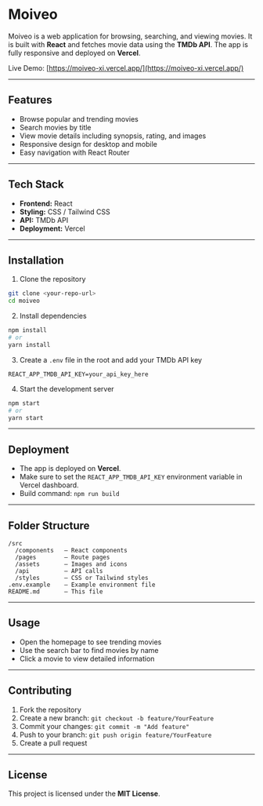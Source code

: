 # Moiveo

Moiveo is a web application for browsing, searching, and viewing movies. It is built with **React** and fetches movie data using the **TMDb API**. The app is fully responsive and deployed on **Vercel**.

Live Demo: [https://moiveo-xi.vercel.app/](https://moiveo-xi.vercel.app/)

---

## Features

- Browse popular and trending movies
- Search movies by title
- View movie details including synopsis, rating, and images
- Responsive design for desktop and mobile
- Easy navigation with React Router

---

## Tech Stack

- **Frontend:** React
- **Styling:** CSS / Tailwind CSS
- **API:** TMDb API
- **Deployment:** Vercel

---

## Installation

1. Clone the repository
```bash
git clone <your-repo-url>
cd moiveo
```

2. Install dependencies
```bash
npm install
# or
yarn install
```

3. Create a `.env` file in the root and add your TMDb API key
```
REACT_APP_TMDB_API_KEY=your_api_key_here
```

4. Start the development server
```bash
npm start
# or
yarn start
```

---

## Deployment

- The app is deployed on **Vercel**.
- Make sure to set the `REACT_APP_TMDB_API_KEY` environment variable in Vercel dashboard.
- Build command: `npm run build`

---

## Folder Structure

```
/src
  /components   — React components
  /pages        — Route pages
  /assets       — Images and icons
  /api          — API calls
  /styles       — CSS or Tailwind styles
.env.example    — Example environment file
README.md       — This file
```

---

## Usage

- Open the homepage to see trending movies
- Use the search bar to find movies by name
- Click a movie to view detailed information

---

## Contributing

1. Fork the repository
2. Create a new branch: `git checkout -b feature/YourFeature`
3. Commit your changes: `git commit -m "Add feature"`
4. Push to your branch: `git push origin feature/YourFeature`
5. Create a pull request

---

## License

This project is licensed under the **MIT License**.
